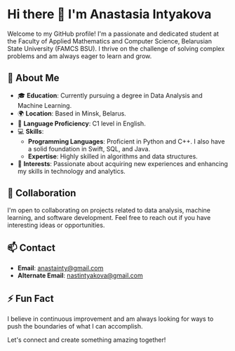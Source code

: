 # Hi there 👋 I'm Anastasia Intyakova

Welcome to my GitHub profile! I'm a passionate and dedicated student at the Faculty of Applied Mathematics and Computer Science, Belarusian State University (FAMCS BSU). I thrive on the challenge of solving complex problems and am always eager to learn and grow.

## 🚀 About Me

- 🎓 **Education**: Currently pursuing a degree in Data Analysis and Machine Learning.
- 🌍 **Location**: Based in Minsk, Belarus.
- 💬 **Language Proficiency**: C1 level in English.
- 💻 **Skills**:
  - **Programming Languages**: Proficient in Python and C++. I also have a solid foundation in Swift, SQL, and Java.
  - **Expertise**: Highly skilled in algorithms and data structures.
- 🌱 **Interests**: Passionate about acquiring new experiences and enhancing my skills in technology and analytics.

## 🤝 Collaboration

I'm open to collaborating on projects related to data analysis, machine learning, and software development. Feel free to reach out if you have interesting ideas or opportunities.

## 📫 Contact

- **Email**: [anastainty@gmail.com](mailto:anastainty@gmail.com)
- **Alternate Email**: [nastintyakova@gmail.com](mailto:nastintyakova@gmail.com)

## ⚡ Fun Fact

I believe in continuous improvement and am always looking for ways to push the boundaries of what I can accomplish.

Let's connect and create something amazing together!

